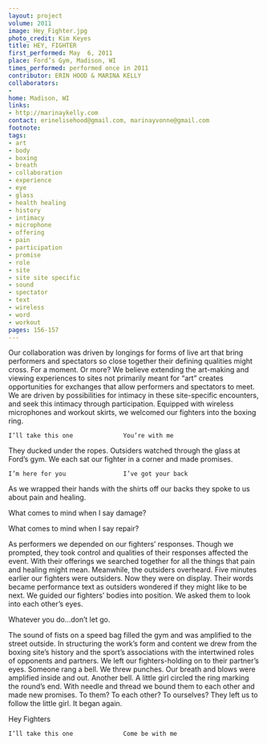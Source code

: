 ```yaml
---
layout: project
volume: 2011
image: Hey_Fighter.jpg
photo_credit: Kim Keyes
title: HEY, FIGHTER
first_performed: May  6, 2011
place: Ford’s Gym, Madison, WI
times_performed: performed once in 2011
contributor: ERIN HOOD & MARINA KELLY
collaborators:
- 
home: Madison, WI
links:
- http://marinaykelly.com
contact: erinelisehood@gmail.com, marinayvonne@gmail.com
footnote: 
tags:
- art
- body
- boxing
- breath
- collaboration
- experience
- eye
- glass
- health healing
- history
- intimacy
- microphone
- offering
- pain
- participation
- promise
- role
- site
- site site specific
- sound
- spectator
- text
- wireless
- word
- workout
pages: 156-157
---
```


Our collaboration was driven by longings for forms of live art that bring performers and spectators so close together their defining qualities might cross. For a moment. Or more? We believe extending the art-making and viewing experiences to sites not primarily meant for “art” creates opportunities for exchanges that allow performers and spectators to meet. We are driven by possibilities for intimacy in these site-specific encounters, and seek this intimacy through participation. Equipped with wireless microphones and workout skirts, we welcomed our fighters into the boxing ring. 

	I’ll take this one 				You’re with me

They ducked under the ropes. Outsiders watched through the glass at Ford’s gym. We each sat our fighter in a corner and made promises. 

	I’m here for you				I’ve got your back

As we wrapped their hands with the shirts off our backs they spoke to us about pain and healing. 

What comes to mind when I say damage?

What comes to mind when I say repair?

As performers we depended on our fighters’ responses. Though we prompted, they took control and qualities of their responses affected the event. With their offerings we searched together for all the things that pain and healing might mean. Meanwhile, the outsiders overheard. Five minutes earlier our fighters were outsiders. Now they were on display. Their words became performance text as outsiders wondered if they might like to be next. We guided our fighters’ bodies into position. We asked them to look into each other’s eyes. 

Whatever you do…don’t let go.

The sound of fists on a speed bag filled the gym and was amplified to the street outside. In structuring the work’s form and content we drew from the boxing site’s history and the sport’s associations with the intertwined roles of opponents and partners. We left our fighters-holding on to their partner’s eyes. Someone rang a bell. We threw punches. Our breath and blows were amplified inside and out. Another bell. A little girl circled the ring marking the round’s end. With needle and thread we bound them to each other and made new promises. To them? To each other? To ourselves? They left us to follow the little girl. It began again. 

Hey Fighters

	I’ll take this one 				Come be with me
